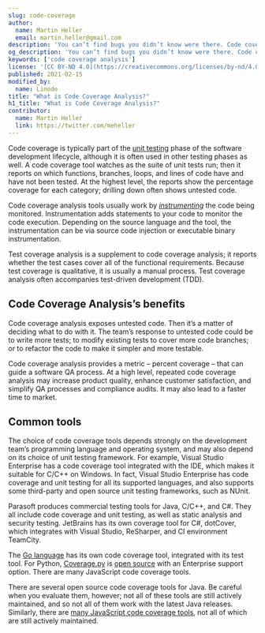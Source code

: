 ```yaml
---
slug: code-coverage
author:
  name: Martin Heller
  email: martin.heller@gmail.com
description: 'You can’t find bugs you didn’t know were there. Code coverage exposes untested code, so development teams can find the defects they hadn’t yet looked for.'
og_description: 'You can’t find bugs you didn’t know were there. Code coverage exposes untested code, so development teams can find the defects they hadn’t yet looked for.'
keywords: ['code coverage analysis']
license: '[CC BY-ND 4.0](https://creativecommons.org/licenses/by-nd/4.0)'
published: 2021-02-15
modified_by:
  name: Linode
title: "What is Code Coverage Analysis?"
h1_title: "What is Code Coverage Analysis?"
contributor:
  name: Martin Heller
  link: https://twitter.com/meheller
---
```


Code coverage is typically part of the [unit testing](/docs/guides/what-is-unit-testing/) phase of the software development lifecycle, although it is often used in other testing phases as well. A code coverage tool watches as the suite of unit tests run; then it reports on which functions, branches, loops, and lines of code have and have not been tested. At the highest level, the reports show the percentage coverage for each category; drilling down often shows untested code.

Code coverage analysis tools usually work by [*instrumenting*](https://en.wikipedia.org/wiki/Instrumentation_(computer_programming)) the code being monitored. Instrumentation adds statements to your code to monitor the code execution. Depending on the source language and the tool, the instrumentation can be via source code injection or executable binary instrumentation.

Test coverage analysis is a supplement to code coverage analysis; it reports whether the test cases cover all of the functional requirements. Because test coverage is qualitative, it is usually a manual process. Test coverage analysis often accompanies test-driven development (TDD).

## Code Coverage Analysis’s benefits

Code coverage analysis exposes untested code. Then it’s a matter of deciding what to do with it. The team’s response to untested code could be to write more tests; to modify existing tests to cover more code branches; or to refactor the code to make it simpler and more testable.

Code coverage analysis provides a metric – percent coverage – that can guide a software QA process. At a high level, repeated code coverage analysis may increase product quality, enhance customer satisfaction, and simplify QA processes and compliance audits. It may also lead to a faster time to market.

## Common tools

The choice of code coverage tools depends strongly on the development team’s programming language and operating system, and may also depend on its choice of unit testing framework. For example, Visual Studio Enterprise has a code coverage tool integrated with the IDE, which makes it suitable for C/C++ on Windows. In fact, Visual Studio Enterprise has code coverage and unit testing for all its supported languages, and also supports some third-party and open source unit testing frameworks, such as NUnit.

Parasoft produces commercial testing tools for Java, C/C++, and C\#. They all include code coverage and unit testing, as well as static analysis and security testing. JetBrains has its own coverage tool for C\#, dotCover, which integrates with Visual Studio, ReSharper, and CI environment TeamCity.

The [Go language](https://www.linode.com/docs/guides/beginners-guide-to-go/) has its own code coverage tool, integrated with its test tool. For Python, [Coverage.py](https://coverage.readthedocs.io/) is [open source](https://github.com/nedbat/coveragepy/) with an Enterprise support option. There are many JavaScript code coverage tools.

There are several open source code coverage tools for Java. Be careful when you evaluate them, however; not all of these tools are still actively maintained, and so not all of them work with the latest Java releases. Similarly, there are [many JavaScript code coverage tools](https://openbase.com/categories/js/best-javascript-test-coverage-libraries?orderBy=RECOMMENDED&), not all of which are still actively maintained.
